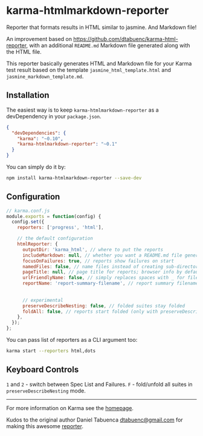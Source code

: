 # karma-htmlmarkdown-reporter

Reporter that formats results in HTML similar to jasmine. And Markdown file!

An improvement based on https://github.com/dtabuenc/karma-html-reporter, with an additional `README.md` Markdown file generated along with the HTML file.

This reporter basically generates HTML and Markdown file for your Karma test result based on the template `jasmine_html_template.html` and `jasmine_markdown_template.md`.

## Installation

The easiest way is to keep `karma-htmlmarkdown-reporter` as a devDependency in your `package.json`.
```json
{
  "devDependencies": {
    "karma": "~0.10",
    "karma-htmlmarkdown-reporter": "~0.1"
  }
}
```

You can simply do it by:
```bash
npm install karma-htmlmarkdown-reporter --save-dev
```

## Configuration
```js
// karma.conf.js
module.exports = function(config) {
  config.set({
    reporters: ['progress', 'html'],

    // the default configuration
    htmlReporter: {
      outputDir: 'karma_html', // where to put the reports 
      includeMarkdown: null, // whether you want a README.md file generated along with the HTML or not
      focusOnFailures: true, // reports show failures on start
      namedFiles: false, // name files instead of creating sub-directories
      pageTitle: null, // page title for reports; browser info by default
      urlFriendlyName: false, // simply replaces spaces with _ for files/dirs
      reportName: 'report-summary-filename', // report summary filename; browser info by default
      
      
      // experimental
      preserveDescribeNesting: false, // folded suites stay folded 
      foldAll: false, // reports start folded (only with preserveDescribeNesting)
    },
  });
};
```

You can pass list of reporters as a CLI argument too:
```bash
karma start --reporters html,dots
```

## Keyboard Controls

`1` and `2` - switch between Spec List and Failures.
`F` - fold/unfold all suites in `preserveDescribeNesting` mode.

----

For more information on Karma see the [homepage].

[homepage]: http://karma-runner.github.com

Kudos to the original author Daniel Tabuenca <dtabuenc@gmail.com> for making this awesome [reporter](https://github.com/dtabuenc/karma-html-reporter).
